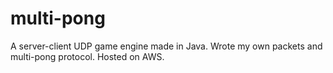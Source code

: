 multi-pong
==========
A server-client UDP game engine made in Java.
Wrote my own packets and multi-pong protocol.
Hosted on AWS.
